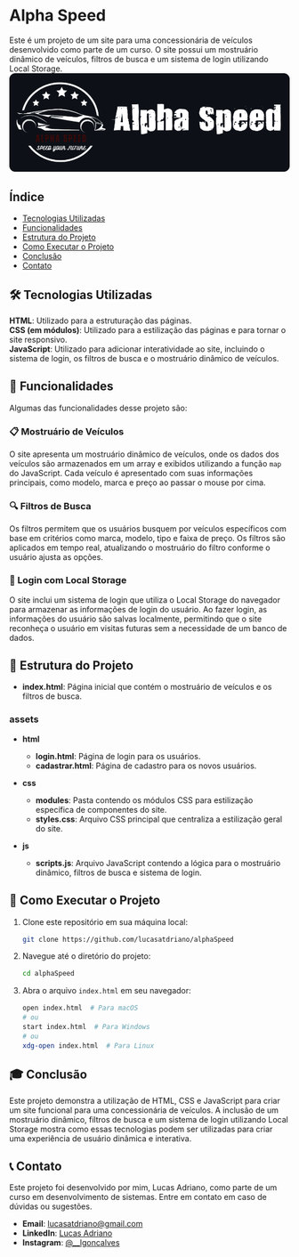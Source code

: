 # Alpha Speed
Este é um projeto de um site para uma concessionária de veículos desenvolvido como parte de um curso. O site possui um mostruário dinâmico de veículos, filtros de busca e um sistema de login utilizando Local Storage.
![Logo da Alpha Speed](assets/images/logoReadMe.png)

## Índice
- <a href="#-tecnologias-utilizadas">Tecnologias Utilizadas</a>
- <a href="#-funcionalidades">Funcionalidades</a>
- <a href="#-estrutura-do-projeto">Estrutura do Projeto</a>
- <a href="#-como-executar-o-projeto">Como Executar o Projeto</a>
- <a href="#-conclusao">Conclusão</a>
- <a href="#contato">Contato</a>

## 🛠️ Tecnologias Utilizadas
**HTML**: Utilizado para a estruturação das páginas.  
**CSS (em módulos)**: Utilizado para a estilização das páginas e para tornar o site responsivo.  
**JavaScript**: Utilizado para adicionar interatividade ao site, incluindo o sistema de login, os filtros de busca e o mostruário dinâmico de veículos.

## 🚀 Funcionalidades
Algumas das funcionalidades desse projeto são: 

### 📋 Mostruário de Veículos
O site apresenta um mostruário dinâmico de veículos, onde os dados dos veículos são armazenados em um array e exibidos utilizando a função `map` do JavaScript. Cada veículo é apresentado com suas informações principais, como modelo, marca e preço ao passar o mouse por cima.

### 🔍 Filtros de Busca
Os filtros permitem que os usuários busquem por veículos específicos com base em critérios como marca, modelo, tipo e faixa de preço. Os filtros são aplicados em tempo real, atualizando o mostruário do filtro conforme o usuário ajusta as opções.

### 🔑 Login com Local Storage
O site inclui um sistema de login que utiliza o Local Storage do navegador para armazenar as informações de login do usuário. Ao fazer login, as informações do usuário são salvas localmente, permitindo que o site reconheça o usuário em visitas futuras sem a necessidade de um banco de dados.

## 📁 Estrutura do Projeto

- **index.html**: Página inicial que contém o mostruário de veículos e os filtros de busca.

### assets
- **html**
  - **login.html**: Página de login para os usuários.
  - **cadastrar.html**: Página de cadastro para os novos usuários.

- **css**
  - **modules**: Pasta contendo os módulos CSS para estilização específica de componentes do site.
  - **styles.css**: Arquivo CSS principal que centraliza a estilização geral do site.

- **js**
  - **scripts.js**: Arquivo JavaScript contendo a lógica para o mostruário dinâmico, filtros de busca e sistema de login.

## 📝 Como Executar o Projeto

1. Clone este repositório em sua máquina local:
    ```bash
    git clone https://github.com/lucasatdriano/alphaSpeed
    ```

2. Navegue até o diretório do projeto:
    ```bash
    cd alphaSpeed
    ```

3. Abra o arquivo `index.html` em seu navegador:
    ```bash
    open index.html  # Para macOS
    # ou
    start index.html  # Para Windows
    # ou
    xdg-open index.html  # Para Linux
    ```

## 🎓 Conclusão
Este projeto demonstra a utilização de HTML, CSS e JavaScript para criar um site funcional para uma concessionária de veículos. A inclusão de um mostruário dinâmico, filtros de busca e um sistema de login utilizando Local Storage mostra como essas tecnologias podem ser utilizadas para criar uma experiência de usuário dinâmica e interativa.

## 📞 Contato
Este projeto foi desenvolvido por mim, Lucas Adriano, como parte de um curso em desenvolvimento de sistemas. Entre em contato em caso de dúvidas ou sugestões.

- **Email**: [lucasatdriano@gmail.com](mailto:lucasatdriano@gmail.com)
- **LinkedIn**: [Lucas Adriano](https://linkedin.com/in/lucas-adriano-037003278/)
- **Instagram**: [@__lgoncalves](https://instagram.com/__lgoncalves/)
